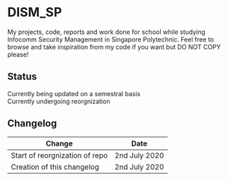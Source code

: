 # DISM_SP
My projects, code, reports and work done for school while studying Infocomm Security Management in Singapore Polytechnic.
Feel free to browse and take inspiration from my code if you want but DO NOT COPY please!

## Status
Currently being updated on a semestral basis<br>Currently undergoing reorgnization

## Changelog
| Change| Date|
| ------------- |:-------------:| 
| Start of reorgnization of repo| 2nd July 2020|
| Creation of this changelog| 2nd July 2020|